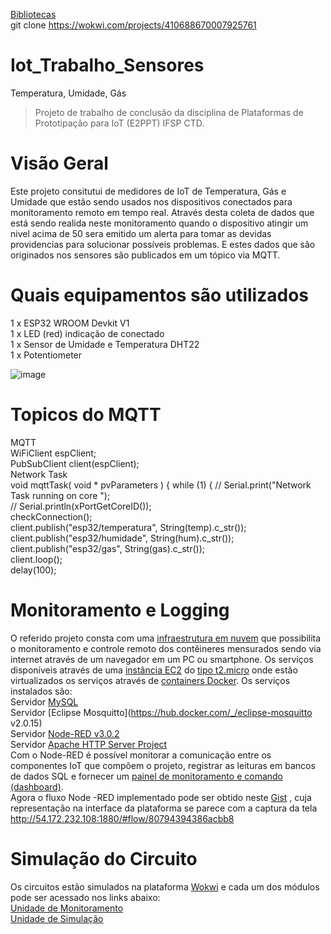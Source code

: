 [Bibliotecas](https://wokwi.com/projects/410688670007925761)<br>
git clone <https://wokwi.com/projects/410688670007925761>
# Iot_Trabalho_Sensores
Temperatura, Umidade, Gás
>Projeto de trabalho de conclusão da disciplina de Plataformas de Prototipação para IoT (E2PPT) IFSP CTD.
# Visão Geral
Este projeto consitutui de medidores de IoT de Temperatura, Gás e Umidade que estão sendo usados nos dispositivos conectados para monitoramento remoto em tempo real. Através desta coleta de dados que está sendo realida neste monitoramento quando o dispositivo atingir um nivel acima de 50 sera emitido um alerta para tomar as devidas providencias para solucionar possíveis problemas. E estes dados que são originados nos sensores são publicados em um tópico via MQTT. 
# Quais equipamentos são utilizados
1 x ESP32 WROOM Devkit V1 <br>
1 x LED (red) indicação de conectado <br>
1 x Sensor de Umidade e Temperatura DHT22 <br>
1 x Potentiometer <br>

![image](https://github.com/user-attachments/assets/a0c0f7a6-b3bf-407c-b9fe-e42fbd92d29e) <br>
# Topicos do MQTT
MQTT<br>
WiFiClient espClient;<br>
PubSubClient client(espClient);<br>
Network Task<br>
void mqttTask( void * pvParameters ) {
  while (1) {
    // Serial.print("Network Task running on core ");<br>
    // Serial.println(xPortGetCoreID());<br>
    checkConnection();<br>
    client.publish("esp32/temperatura", String(temp).c_str());<br>
    client.publish("esp32/humidade", String(hum).c_str());<br>
    client.publish("esp32/gas", String(gas).c_str());<br>
    client.loop();<br>
    delay(100);<br>
 # Monitoramento e Logging
 O referido projeto consta com uma [infraestrutura em nuvem](https://www.redhat.com/pt-br/topics/cloud-computing/what-is-cloud-infrastructure) que possibilita o monitoramento e controle remoto dos contêineres mensurados sendo via internet através de um navegador em um PC ou smartphone. Os serviços disponíveis através de uma [instância EC2](https://aws.amazon.com/pt/ec2/) do [tipo t2.micro](https://aws.amazon.com/pt/ec2/instance-types/t2/) onde estão virtualizados os serviços através de [containers Docker](https://docs.docker.com/). Os serviços instalados são:<br>
 Servidor [MySQL](https://www.mysql.com/) <br>
 Servidor [Eclipse Mosquitto](https://hub.docker.com/_/eclipse-mosquitto v2.0.15)<br>
 Servidor [Node-RED v3.0.2](https://hub.docker.com/r/nodered/node-red/) <br>
 Servidor [Apache HTTP Server Project](https://httpd.apache.org/download.cgi)<br>
Com o Node-RED é possível monitorar a comunicação entre os componentes IoT que compõem o projeto, registrar as leituras em bancos de dados SQL e fornecer um [painel de monitoramento e comando (dashboard)](http://54.172.232.108:1880/ui/). <br>
Agora o fluxo Node -RED implementado pode ser obtido neste [Gist](http://54.172.232.108:1880/#flow/80794394386acbb8) , cuja representação na interface da plataforma se parece com a captura da tela 
http://54.172.232.108:1880/#flow/80794394386acbb8
# Simulação do Circuito
Os circuitos estão simulados na plataforma [Wokwi](https://wokwi.com/) e cada um dos módulos pode ser acessado nos links abaixo:<br>
[Unidade de Monitoramento](http://54.172.232.108:1880/ui/) <br>
[Unidade de Simulação](https://wokwi.com/projects/410688670007925761)<br>



    











